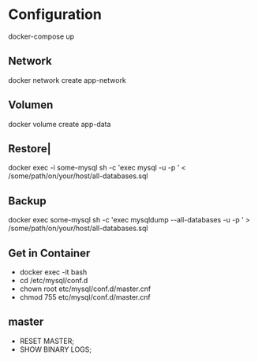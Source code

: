 # Configuration

docker-compose up

## Network

docker network create app-network

## Volumen

docker volume create app-data

## Restore|

docker exec -i some-mysql sh -c 'exec mysql -u<user> -p<password> <database>' < /some/path/on/your/host/all-databases.sql

## Backup

docker exec some-mysql sh -c 'exec mysqldump --all-databases -u<user> -p<password> <database>' > /some/path/on/your/host/all-databases.sql


## Get in Container

- docker exec -it <container> bash
- cd /etc/mysql/conf.d
- chown root etc/mysql/conf.d/master.cnf
- chmod 755 etc/mysql/conf.d/master.cnf


## master

- RESET MASTER;
- SHOW BINARY LOGS;
